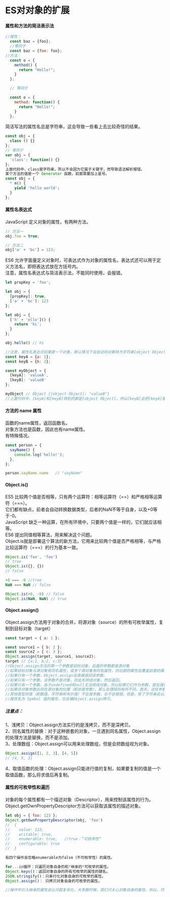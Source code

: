 # ES对对象的扩展
#### 属性和方法的简洁表示法
```javascript
//属性：
  const baz = {foo};
  //等同于
  const baz = {foo: foo};
//方法：
  const o = {
    method() {
      return "Hello!";
    }
  };

  // 等同于

  const o = {
    method: function() {
      return "Hello!";
    }
  };
```
简洁写法的属性名总是字符串，这会导致一些看上去比较奇怪的结果。
```javascript
const obj = {
  class () {}
};
// 等同于
var obj = {
  'class': function() {}
};
上面代码中，class是字符串，所以不会因为它属于关键字，而导致语法解析报错。
某个方法的值是一个 Generator 函数，前面需要加上星号。
const obj = {
  * m() {
    yield 'hello world';
  }
};
```
#### 属性名表达式
JavaScript 定义对象的属性，有两种方法。
```javascript
// 方法一
obj.foo = true;

// 方法二
obj['a' + 'bc'] = 123;
```
ES6 允许字面量定义对象时，可表达式作为对象的属性名，表达式还可以用于定义方法名，即把表达式放在方括号内。<br>
注意，属性名表达式与简洁表示法，不能同时使用，会报错。
```javascript
let propKey = 'foo';

let obj = {
  [propKey]: true,
  ['a' + 'bc']: 123
};

let obj = {
  ['h' + 'ello']() {
    return 'hi';
  }
};

obj.hello() // hi

//注意，属性名表达式如果是一个对象，默认情况下会自动将对象转为字符串[object Object]，这一点要特别小心。
const keyA = {a: 1};
const keyB = {b: 2};

const myObject = {
  [keyA]: 'valueA',
  [keyB]: 'valueB'
};

myObject // Object {[object Object]: "valueB"}
//上面代码中，[keyA]和[keyB]得到的都是[object Object]，所以[keyB]会把[keyA]覆盖掉，而myObject最后只有一个[object Object]属性。
```
#### 方法的 name 属性 
函数的name属性，返回函数名。<br>
对象方法也是函数，因此也有name属性。<br>
有特殊情况。
```javascript
const person = {
  sayName() {
    console.log('hello!');
  },
};

person.sayName.name   // "sayName"
```
#### Object.is()
ES5 比较两个值是否相等，只有两个运算符：相等运算符（==）和严格相等运算符（===）。<br>
它们都有缺点，前者会自动转换数据类型，后者的NaN不等于自身，以及+0等于-0。<br>
JavaScript 缺乏一种运算，在所有环境中，只要两个值是一样的，它们就应该相等。<br>
ES6 提出同值相等算法，用来解决这个问题。<br>
Object.is就是部署这个算法的新方法，它用来比较两个值是否严格相等，与严格比较运算符（===）的行为基本一致。
```javascript
Object.is('foo', 'foo')
// true
Object.is({}, {})
// false

+0 === -0 //true
NaN === NaN // false

Object.is(+0, -0) // false
Object.is(NaN, NaN) // true
```
#### Object.assign()
Object.assign方法用于对象的合并，将源对象（source）的所有可枚举属性，复制到目标对象（target）
```javascript
const target = { a: 1 };

const source1 = { b: 2 };
const source2 = { c: 3 };
Object.assign(target, source1, source2);
target // {a:1, b:2, c:3}
//Object.assign方法的第一个参数是目标对象，后面的参数都是源对象
//如果目标对象与源对象有同名属性，或多个源对象有同名属性，则后面的属性会覆盖前面的属性。
//如果只有一个参数，Object.assign会直接返回该参数。
//如果只有一个参数，该参数不是对象，则会先转成对象，然后返回。
//如果只有一个参数，由于undefined和null无法转成对象，所以如果它们作为参数，就会报错。
//如果非对象参数出现在源对象的位置（即非首参数），那么处理规则有所不同。首先，这些参数都会转成对象，如果无法转成对象，就会跳过。这意味着，如果undefined和null不在首参数，就不会报错。
//其他类型的值（即数值、字符串和布尔值）不在首参数，也不会报错。但是，除了字符串会以数组形式，拷贝入目标对象，其他值都不会产生效果。
//属性名为 Symbol 值的属性，也会被Object.assign拷贝。
```
##### 注意点：
1、浅拷贝：Object.assign方法实行的是浅拷贝，而不是深拷贝。<br>
2、同名属性的替换：对于这种嵌套的对象，一旦遇到同名属性，Object.assign的处理方法是替换，而不是添加。<br>
3、处理数组：Object.assign可以用来处理数组，但是会把数组视为对象。
```javascript
Object.assign([1, 2, 3], [4, 5])
// [4, 5, 3]
```
4、取值函数的处理：Object.assign只能进行值的复制，如果要复制的值是一个取值函数，那么将求值后再复制。
#### 属性的可枚举性和遍历
对象的每个属性都有一个描述对象（Descriptor），用来控制该属性的行为。<br>
Object.getOwnPropertyDescriptor方法可以获取该属性的描述对象。
```javascript
let obj = { foo: 123 };
Object.getOwnPropertyDescriptor(obj, 'foo')
//  {
//    value: 123,
//    writable: true,
//    enumerable: true,   //true：”可枚举性“
//    configurable: true
//  }

有四个操作会忽略enumerable为false（不可枚举性）的属性。

for...in循环：只遍历对象自身的和*继承的*可枚举的属性。
Object.keys()：返回对象自身的所有可枚举的属性的键名。
JSON.stringify()：只串行化对象自身的可枚举的属性。
Object.assign()： 只拷贝对象自身的可枚举的属性。

//操作中引入继承的属性会让问题复杂化，大多数时候，我们只关心对象自身的属性。所以，尽量不要用for...in循环，而用Object.keys()代替。
```




